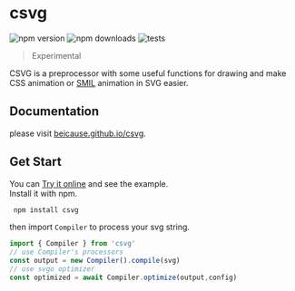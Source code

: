 # csvg

![npm version](https://img.shields.io/npm/v/csvg.svg)
![npm downloads](https://img.shields.io/npm/dt/csvg.svg)
![tests](https://img.shields.io/github/workflow/status/beicause/csvg/Test)

> Experimental  

CSVG is a preprocessor with some useful functions for drawing and make CSS animation or [SMIL](https://developer.mozilla.org/en-US/docs/Web/SVG/SVG_animation_with_SMIL) animation in SVG easier.  

## Documentation

please visit [beicause.github.io/csvg](https://beicause.github.io/csvg).

## Get Start

You can [Try it online](https://csvg-explorer.netlify.app) and see the example.    
Install it with npm.

```sh
 npm install csvg
 ```

 then import `Compiler` to process your svg string.
 

```ts
import { Compiler } from 'csvg'
// use Compiler's processors
const output = new Compiler().compile(svg)
// use svgo optimizer
const optimized = await Compiler.optimize(output,config)
 ```
